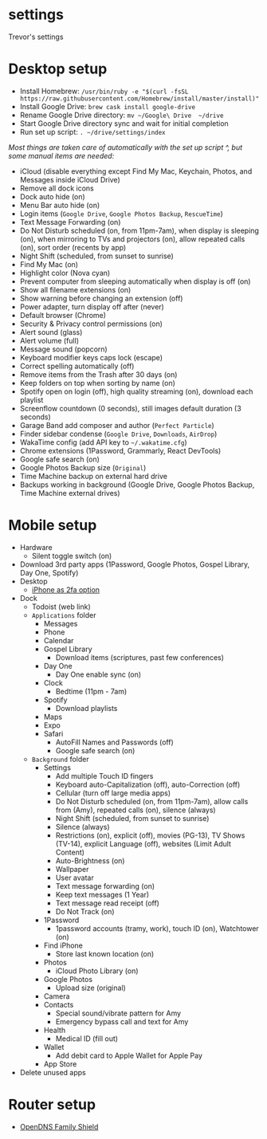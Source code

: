 # settings

Trevor's settings

# Desktop setup

- Install Homebrew: `/usr/bin/ruby -e "$(curl -fsSL https://raw.githubusercontent.com/Homebrew/install/master/install)"`
- Install Google Drive: `brew cask install google-drive`
- Rename Google Drive directory: `mv ~/Google\ Drive  ~/drive`
- Start Google Drive directory sync and wait for initial completion
- Run set up script: `. ~/drive/settings/index`

_Most things are taken care of automatically with the set up script ^, but some manual items are needed:_

- iCloud (disable everything except Find My Mac, Keychain, Photos, and Messages inside iCloud Drive)
- Remove all dock icons
- Dock auto hide (on)
- Menu Bar auto hide (on)
- Login items (`Google Drive`, `Google Photos Backup`, `RescueTime`)
- Text Message Forwarding (on)
- Do Not Disturb scheduled (on, from 11pm-7am), when display is sleeping (on), when mirroring to TVs and projectors (on), allow repeated calls (on), sort order (recents by app)
- Night Shift (scheduled, from sunset to sunrise)
- Find My Mac (on)
- Highlight color (Nova cyan)
- Prevent computer from sleeping automatically when display is off (on)
- Show all filename extensions (on)
- Show warning before changing an extension (off)
- Power adapter, turn display off after (never)
- Default browser (Chrome)
- Security & Privacy control permissions (on)
- Alert sound (glass)
- Alert volume (full)
- Message sound (popcorn)
- Keyboard modifier keys caps lock (escape)
- Correct spelling automatically (off)
- Remove items from the Trash after 30 days (on)
- Keep folders on top when sorting by name (on)
- Spotify open on login (off), high quality streaming (on), download each playlist
- Screenflow countdown (0 seconds), still images default duration (3 seconds)
- Garage Band add composer and author (`Perfect Particle`)
- Finder sidebar condense (`Google Drive`, `Downloads`, `AirDrop`)
- WakaTime config (add API key to `~/.wakatime.cfg`)
- Chrome extensions (1Password, Grammarly, React DevTools)
- Google safe search (on)
- Google Photos Backup size (`Original`)
- Time Machine backup on external hard drive
- Backups working in background (Google Drive, Google Photos Backup, Time Machine external drives)

# Mobile setup

- Hardware
  - Silent toggle switch (on)
- Download 3rd party apps (1Password, Google Photos, Gospel Library, Day One, Spotify)
- Desktop
  - [iPhone as 2fa option](https://appleid.apple.com)
- Dock
  - Todoist (web link)
  - `Applications` folder
    - Messages
    - Phone
    - Calendar
    - Gospel Library
      - Download items (scriptures, past few conferences)
    - Day One
      - Day One enable sync (on)
    - Clock
      - Bedtime (11pm - 7am)
    - Spotify
      - Download playlists
    - Maps
    - Expo
    - Safari
      - AutoFill Names and Passwords (off)
      - Google safe search (on)
  - `Background` folder
    - Settings
      - Add multiple Touch ID fingers
      - Keyboard auto-Capitalization (off), auto-Correction (off)
      - Cellular (turn off large media apps)
      - Do Not Disturb scheduled (on, from 11pm-7am), allow calls from (Amy), repeated calls (on), silence (always)
      - Night Shift (scheduled, from sunset to sunrise)
      - Silence (always)
      - Restrictions (on), explicit (off), movies (PG-13), TV Shows (TV-14), explicit Language (off), websites (Limit Adult Content)
      - Auto-Brightness (on)
      - Wallpaper
      - User avatar
      - Text message forwarding (on)
      - Keep text messages (1 Year)
      - Text message read receipt (off)
      - Do Not Track (on)
    - 1Password
      - 1password accounts (tramy, work), touch ID (on), Watchtower (on)
    - Find iPhone
      - Store last known location (on)
    - Photos
      - iCloud Photo Library (on)
    - Google Photos
      - Upload size (original)
    - Camera
    - Contacts
      - Special sound/vibrate pattern for Amy
      - Emergency bypass call and text for Amy
    - Health
      - Medical ID (fill out)
    - Wallet
      - Add debit card to Apple Wallet for Apple Pay
    - App Store
- Delete unused apps

# Router setup

- [OpenDNS Family Shield](https://www.opendns.com/setupguide/?url=familyshield)
